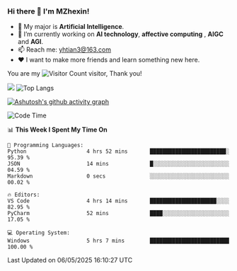 ### Hi there 👋 I'm MZhexin!

- 💬 My major is **Artificial Intelligence**.
- 🔭 I’m currently working on **AI technology**, **affective computing** , **AIGC** and **AGI**.
- 📫 Reach me: <yhtian3@163.com>
- :heart: I want to make more friends and learn something new here.

You are my ![Visitor Count](https://profile-counter.glitch.me/MZhexin/count.svg) visitor, Thank you!

 ![](https://github-readme-stats.vercel.app/api?username=MZhexin&show_icons=true&theme=transparent) ![Top Langs](https://github-readme-stats.vercel.app/api/top-langs/?username=MZhexin&layout=compact&theme=tokyonight) 

[![Ashutosh's github activity graph](https://github-readme-activity-graph.vercel.app/graph?username=MZhexin)](https://github.com/ashutosh00710/github-readme-activity-graph)



<!--START_SECTION:waka-->
![Code Time](http://img.shields.io/badge/Code%20Time-386%20hrs%207%20mins-blue)

📊 **This Week I Spent My Time On** 

```text
💬 Programming Languages: 
Python                   4 hrs 52 mins       ████████████████████████░   95.39 % 
JSON                     14 mins             █░░░░░░░░░░░░░░░░░░░░░░░░   04.59 % 
Markdown                 0 secs              ░░░░░░░░░░░░░░░░░░░░░░░░░   00.02 % 

🔥 Editors: 
VS Code                  4 hrs 14 mins       █████████████████████░░░░   82.95 % 
PyCharm                  52 mins             ████░░░░░░░░░░░░░░░░░░░░░   17.05 % 

💻 Operating System: 
Windows                  5 hrs 7 mins        █████████████████████████   100.00 % 
```


 Last Updated on 06/05/2025 16:10:27 UTC
<!--END_SECTION:waka-->


